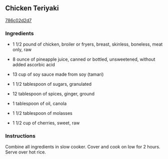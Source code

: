 ## Chicken Teriyaki

[786c02d2d7](http://www.food.com/recipe/chicken-teriyaki-51277)

### Ingredients

 - 1 1/2 pound of chicken, broiler or fryers, breast, skinless, boneless, meat only, raw

 - 8 ounce of pineapple juice, canned or bottled, unsweetened, without added ascorbic acid

 - 13 cup of soy sauce made from soy (tamari)

 - 1 1/2 tablespoon of sugars, granulated

 - 12 tablespoon of spices, ginger, ground

 - 1 tablespoon of oil, canola

 - 1 1/2 tablespoon of molasses

 - 1 1/2 cup of cherries, sweet, raw

### Instructions

Combine all ingredients in slow cooker. Cover and cook on low for 2 hours. Serve over hot rice.